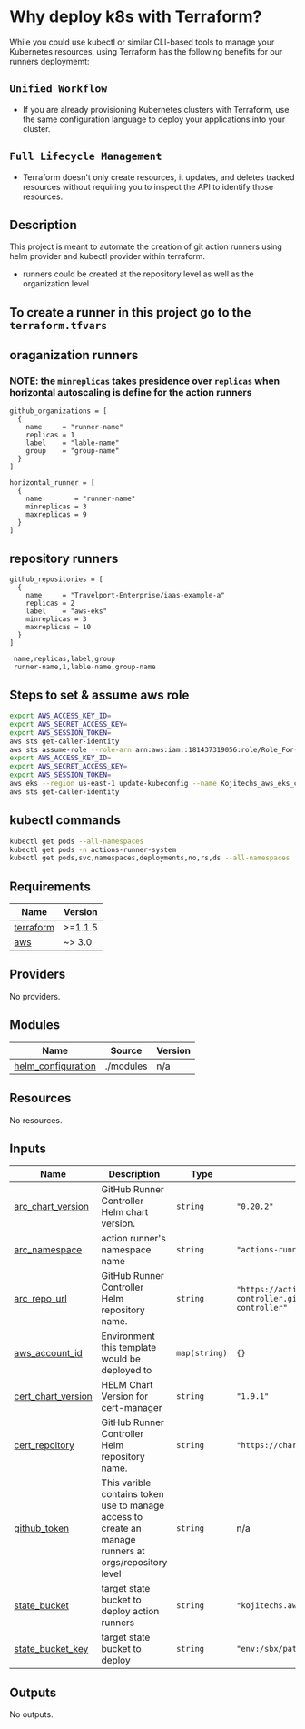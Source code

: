 # Why deploy k8s with Terraform?
While you could use kubectl or similar CLI-based tools to manage your Kubernetes resources, using Terraform has the following benefits for our runners deploymemt:
## `Unified Workflow`
- If you are already provisioning Kubernetes clusters with Terraform, use the same configuration language to deploy your applications into your cluster.

## `Full Lifecycle Management` 
- Terraform doesn't only create resources, it updates, and deletes tracked resources without requiring you to inspect the API to identify those resources.

## Description
This project is meant to automate the creation of git action runners using helm provider and kubectl provider within terraform.
- runners could be created at the repository level as well as the organization level

## To create a runner in this project go to the `terraform.tfvars`

## oraganization runners
### NOTE: the `minreplicas` takes presidence over `replicas` when horizontal autoscaling is define for the action runners
```hcl
github_organizations = [
  {
    name     = "runner-name"
    replicas = 1
    label    = "lable-name"
    group    = "group-name"
  }
]

horizontal_runner = [
  {
    name        = "runner-name"
    minreplicas = 3
    maxreplicas = 9
  }
]
```

## repository runners

```hcl
github_repositories = [
  {
    name     = "Travelport-Enterprise/iaas-example-a"
    replicas = 2
    label    = "aws-eks"
    minreplicas = 3
    maxreplicas = 10
  }
]

```

```csv
 name,replicas,label,group
 runner-name,1,lable-name,group-name
```
## Steps to set & assume aws role
```bash
export AWS_ACCESS_KEY_ID=
export AWS_SECRET_ACCESS_KEY=
export AWS_SESSION_TOKEN=
aws sts get-caller-identity
aws sts assume-role --role-arn arn:aws:iam::181437319056:role/Role_For-S3_Creation --role-session-name kubectl-Session
export AWS_ACCESS_KEY_ID=
export AWS_SECRET_ACCESS_KEY=
export AWS_SESSION_TOKEN=
aws eks --region us-east-1 update-kubeconfig --name Kojitechs_aws_eks_cluster
aws sts get-caller-identity
```
## kubectl commands
```bash
kubectl get pods --all-namespaces
kubectl get pods -n actions-runner-system
kubectl get pods,svc,namespaces,deployments,no,rs,ds --all-namespaces
```
<!-- prettier-ignore-start -->
<!-- BEGINNING OF PRE-COMMIT-TERRAFORM DOCS HOOK -->
## Requirements

| Name | Version |
|------|---------|
| <a name="requirement_terraform"></a> [terraform](#requirement\_terraform) | >=1.1.5 |
| <a name="requirement_aws"></a> [aws](#requirement\_aws) | ~> 3.0 |

## Providers

No providers.

## Modules

| Name | Source | Version |
|------|--------|---------|
| <a name="module_helm_configuration"></a> [helm\_configuration](#module\_helm\_configuration) | ./modules | n/a |

## Resources

No resources.

## Inputs

| Name | Description | Type | Default | Required |
|------|-------------|------|---------|:--------:|
| <a name="input_arc_chart_version"></a> [arc\_chart\_version](#input\_arc\_chart\_version) | GitHub Runner Controller Helm chart version. | `string` | `"0.20.2"` | no |
| <a name="input_arc_namespace"></a> [arc\_namespace](#input\_arc\_namespace) | action runner's  namespace name | `string` | `"actions-runner-system"` | no |
| <a name="input_arc_repo_url"></a> [arc\_repo\_url](#input\_arc\_repo\_url) | GitHub Runner Controller Helm repository name. | `string` | `"https://actions-runner-controller.github.io/actions-runner-controller"` | no |
| <a name="input_aws_account_id"></a> [aws\_account\_id](#input\_aws\_account\_id) | Environment this template would be deployed to | `map(string)` | `{}` | no |
| <a name="input_cert_chart_version"></a> [cert\_chart\_version](#input\_cert\_chart\_version) | HELM Chart Version for cert-manager | `string` | `"1.9.1"` | no |
| <a name="input_cert_repoitory"></a> [cert\_repoitory](#input\_cert\_repoitory) | GitHub Runner Controller Helm repository name. | `string` | `"https://charts.jetstack.io"` | no |
| <a name="input_github_token"></a> [github\_token](#input\_github\_token) | This varible contains token use to manage access to create an manage runners at orgs/repository level | `string` | n/a | yes |
| <a name="input_state_bucket"></a> [state\_bucket](#input\_state\_bucket) | target state bucket to deploy action runners | `string` | `"kojitechs.aws.eks.with.terraform.tf"` | no |
| <a name="input_state_bucket_key"></a> [state\_bucket\_key](#input\_state\_bucket\_key) | target state bucket to deploy | `string` | `"env:/sbx/path/env"` | no |

## Outputs

No outputs.
<!-- END OF PRE-COMMIT-TERRAFORM DOCS HOOK -->
